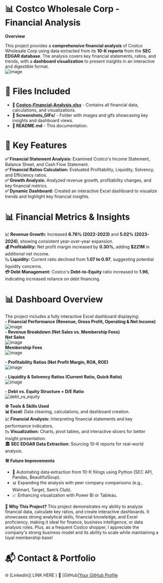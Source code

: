 # 📊 Costco Wholesale Corp - Financial Analysis
 
 **Overview**

This project provides a **comprehensive financial analysis** of Costco Wholesale Corp using data extracted from its **10-K reports** from the **SEC EDGAR database**. The analysis covers key financial statements, ratios, and trends, with a **dashboard visualization** to present insights in an interactive and digestible format.  
![image](https://github.com/user-attachments/assets/7f31d80f-d903-45d9-9c8a-67d1c25f9a39)


# **📂 Files Included**
- **📄 [Costco-Financial-Analysis.xlsx](https://github.com/FrankGalvez-Data/Costco_Financial_Analysis/blob/main/Costco-Financial-Analysis.xlsx)** - Contains all financial data, calculations, and visualizations.    
- **📁 Screenshots_GIFs/** - Folder with images and gifs showcasing key insights and dashboard views.   
- **📝 README.md** - This documentation.

# **📌 Key Features**  
**✅ Financial Statement Analysis:** Examined Costco's Income Statement, Balance Sheet, and Cash Flow Statement.   
**✅ Financial Ratios Calculation:** Evaluated Profitability, Liquidity, Solvency, and Efficiency ratios.   
**✅ Growth Analysis:** Analyzed revenue growth, profitability changes, and key financial metrics.   
**✅ Dynamic Dashboard:** Created an interactive Excel dashboard to visualize trends and highlight key financial insights.   


# **📊 Financial Metrics & Insights**  
**📈 Revenue Growth:** Increased **6.76% (2022-2023)** and **5.02% (2023-2024)**, showing consistent year-over-year expansion.  
**💰 Profitability:** Net profit margin increased by **0.30%**, adding **$221M** in additional net income.   
**📉 Liquidity:** Current ratio declined from **1.07 to 0.97**, suggesting potential liquidity concerns.   
**💳 Debt Management:** Costco's **Debt-to-Equity** ratio increased to **1.96**, indicating increased reliance on debt financing.  



# **📊 Dashboard Overview**  
The project includes a fully interactive Excel dashboard displaying:  
**- Financial Performance (Revenue, Gross Profit, Operating & Net Income)**
![image](https://github.com/user-attachments/assets/587f12be-cfd2-4cca-9967-2cb11082e31d)  
**- Revenue Breakdown (Net Sales vs. Membership Fees)**  
**Net Sales**  
![image](https://github.com/user-attachments/assets/247be313-4523-4c45-9103-bb3c81a6850a)  
**Membership Fees**  
![image](https://github.com/user-attachments/assets/2e2e5c44-df7f-4f8d-a99c-49ad601344b8)
 
**- Profitability Ratios (Net Profit Margin, ROA, ROE)**  
![image](https://github.com/user-attachments/assets/d8b68b0f-9d7c-4ccb-b608-7c13507dac24)  

**- Liquidity & Solvency Ratios (Current Ratio, Quick Ratio)**  
![image](https://github.com/user-attachments/assets/351e449f-3898-4806-83b0-2286be2ba640)  

**- Debt vs. Equity Structure + D/E Ratio**  
![debt_vs_equity](https://github.com/user-attachments/assets/5e1794dd-afa4-45c5-919b-c7cab891dc58)


**⚙ Tools & Skills Used**  
**📊 Excel:** Data cleaning, calculations, and dashboard creation.  
**📈 Financial Analysis:** Interpreting financial statements and key performance indicators.  
**📉 Visualization:** Charts, pivot tables, and interactive slicers for better insight presentation.  
**🏛 SEC EDGAR Data Extraction:** Sourcing 10-K reports for real-world analysis.  


**🛠 Future Improvements**  
- 🚀 Automating data extraction from 10-K filings using Python (SEC API, Pandas, BeautifulSoup).  
- 📊 Expanding the analysis with peer company comparisons (e.g., Walmart, Target, Sam’s Club).  
- 📈 Enhancing visualization with Power BI or Tableau.  


**📢 Why This Project?**
This project demonstrates my ability to analyze financial data, calculate key ratios, and create interactive dashboards. It showcases strong analytical skills, financial knowledge, and Excel proficiency, making it ideal for finance, business intelligence, or data analysis roles. Plus, as a frequent Costco shopper, I appreciate the company's strong business model and its ability to scale while maintaining a loyal membership base!




# 📬 Contact & Portfolio
🌐 [LinkedIn](  LINK HERE )
💾 [GitHub][Your GitHub Profile](https://github.com/FrankGalvez-Data)
